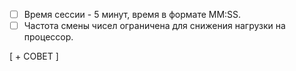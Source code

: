 - [ ] Время сессии - 5 минут, время в формате MM:SS.
- [ ] Частота смены чисел ограничена для снижения нагрузки на процессор.

[ + СОВЕТ ]

